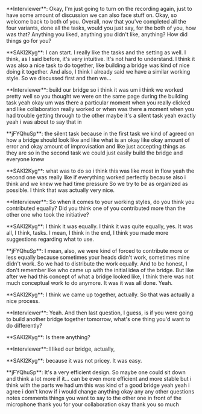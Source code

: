 \*\*Interviewer\*\*: Okay, I'm just going to turn on the recording again, just to have some amount of discussion we can also face stuff on. Okay, so welcome back to both of you. Overall, now that you've completed all the four variants, done all the tasks, would you just say, for the both of you, how was that? Anything you liked, anything you didn't like, anything? How did things go for you?

\*\*SAKl2Kyg\*\*: I can start. I really like the tasks and the setting as well. I think, as I said before, it's very intuitive. It's not hard to understand. I think it was also a nice task to do together, like building a bridge was kind of nice doing it together. And also, I think I already said we have a similar working style. So we discussed first and then we...

\*\*Interviewer\*\*: build our bridge so i think it was um i think we worked pretty well so you thought we were on the same page during the building task yeah okay um was there a particular moment when you really clicked and like collaboration really worked or when was there a moment when you had trouble getting through to the other maybe it's a silent task yeah exactly yeah i was about to say that in

\*\*jFYQhuSp\*\*: the silent task because in the first task we kind of agreed on how a bridge should look like and like what is an okay like okay amount of error and okay amount of improvisation and like just accepting things as they are so in the second task we could just easily build the bridge and everyone knew

\*\*SAKl2Kyg\*\*: what was to do so i think this was like most in flow yeah the second one was really like if everything worked perfectly because also i think and we knew we had time pressure So we try to be as organized as possible. I think that was actually very nice.

\*\*Interviewer\*\*: So when it comes to your working styles, do you think you contributed equally? Did you think one of you contributed more than the other one who took the initiative?

\*\*SAKl2Kyg\*\*: I think it was equally. I think it was quite equally, yes. It was all, I think, tasks. I mean, I think in the end, I think you made more suggestions regarding what to use.

\*\*jFYQhuSp\*\*: I mean, also, we were kind of forced to contribute more or less equally because sometimes your heads didn't work, sometimes mine didn't work. So we had to distribute the work equally. And to be honest, I don't remember like who came up with the initial idea of the bridge. But like after we had this concept of what a bridge looked like, I think there was not much conceptual work to do anymore. It was it was all done. Yeah.

\*\*SAKl2Kyg\*\*: I think we came up together, actually. So that was actually a nice process.

\*\*Interviewer\*\*: Yeah. And then last question, I guess, is if you were going to build another bridge together tomorrow, what's one thing you'd want to do differently?

\*\*SAKl2Kyg\*\*: Is there anything?

\*\*Interviewer\*\*: I liked our bridge, actually,

\*\*SAKl2Kyg\*\*: because it was not pricey. It was easy.

\*\*jFYQhuSp\*\*: It's a very efficient design. So maybe one could sit down and think a lot more if it... can be even more efficient and more stable but i think with the parts we had um this was kind of a good bridge yeah yeah i agree i don't know if i would change anything okay any any other questions notes comments things you want to say to the other one in front of the microphone thank you for your collaboration okay thank you so much

